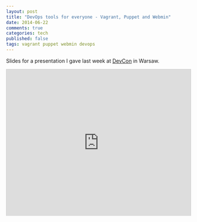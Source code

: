 ```yaml
---
layout: post
title: "DevOps tools for everyone - Vagrant, Puppet and Webmin"
date: 2014-06-22
comments: true
categories: tech
published: false
tags: vagrant puppet webmin devops
---
```


Slides for a presentation I gave last week at <a href=http://gigacon.org/devcon/warszawa/2014/>DevCon</a> in Warsaw.

<iframe src="http://www.slideshare.net/slideshow/embed_code/36166857" width="100%" height="400" frameborder="0" marginwidth="0" marginheight="0" scrolling="no" style="border:1px solid #CCC;border-width:1px 1px 0;margin-bottom:5px auto;" allowfullscreen webkitallowfullscreen mozallowfullscreen> </iframe> 
